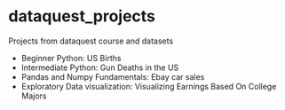 # dataquest_projects
Projects from dataquest course and datasets


- Beginner Python: US Births
- Intermediate Python: Gun Deaths in the US
- Pandas and Numpy Fundamentals: Ebay car sales
- Exploratory Data visualization: Visualizing Earnings Based On College Majors
